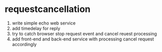 # requestcancellation

1. write simple echo web service
2. add timedelay for reply
3. try to catch browser stop request event and cancel reuest processing
4. add front-end and back-end service with processing cancel request accordingly 
